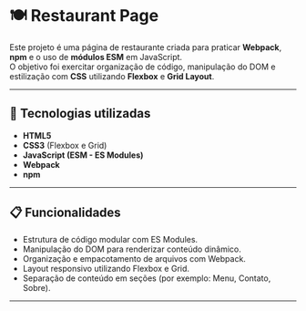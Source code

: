 # 🍽️ Restaurant Page

Este projeto é uma página de restaurante criada para praticar **Webpack**, **npm** e o uso de **módulos ESM** em JavaScript.  
O objetivo foi exercitar organização de código, manipulação do DOM e estilização com **CSS** utilizando **Flexbox** e **Grid Layout**.

---

## 🚀 Tecnologias utilizadas

- **HTML5**
- **CSS3** (Flexbox e Grid)
- **JavaScript (ESM - ES Modules)**
- **Webpack**
- **npm**

---

## 📋 Funcionalidades

- Estrutura de código modular com ES Modules.
- Manipulação do DOM para renderizar conteúdo dinâmico.
- Organização e empacotamento de arquivos com Webpack.
- Layout responsivo utilizando Flexbox e Grid.
- Separação de conteúdo em seções (por exemplo: Menu, Contato, Sobre).

---
